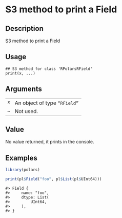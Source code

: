 
# S3 method to print a Field

## Description

S3 method to print a Field

## Usage

<pre><code class='language-R'>## S3 method for class 'RPolarsRField'
print(x, ...)
</code></pre>

## Arguments

<table>
<tr>
<td style="white-space: nowrap; font-family: monospace; vertical-align: top">
<code id="print.RPolarsRField_:_x">x</code>
</td>
<td>
An object of type <code>“RField”</code>
</td>
</tr>
<tr>
<td style="white-space: nowrap; font-family: monospace; vertical-align: top">
<code id="print.RPolarsRField_:_...">…</code>
</td>
<td>
Not used.
</td>
</tr>
</table>

## Value

No value returned, it prints in the console.

## Examples

``` r
library(polars)

print(pl$Field("foo", pl$List(pl$UInt64)))
```

    #> Field {
    #>     name: "foo",
    #>     dtype: List(
    #>         UInt64,
    #>     ),
    #> }
